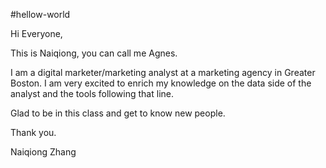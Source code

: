#hellow-world

Hi Everyone,

This is Naiqiong, you can call me Agnes.

I am a digital marketer/marketing analyst at a marketing agency in Greater Boston. I am very excited to enrich my knowledge on the data side of the analyst and the tools following that line.

Glad to be in this class and get to know new people. 


Thank you.

Naiqiong Zhang
